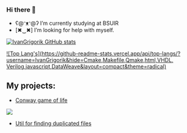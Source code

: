 ### Hi there 👋

- ʕ@ᵔᴥᵔ@ʔ I’m currently studying at BSUIR
- [✖‿✖] I’m looking for help with myself. 

 
[![IvanGrigorik GitHub stats](https://github-readme-stats.vercel.app/api?username=IvanGrigorik&?count_private=true&show_icons=true&theme=radical)](https://github.com/anuraghazra/github-readme-stats)

[![Top Lang's](https://github-readme-stats.vercel.app/api/top-langs/?username=IvanGrigorik&hide=Cmake,Makefile,Qmake,html,VHDL, Verilog,javascript,DataWeave&layout=compact&theme=radical)](https://github.com/anuraghazra/github-readme-stats)
<br>

## My projects:

- [Conway game of life][game] 

 <img src="https://upload.wikimedia.org/wikipedia/commons/f/f2/Game_of_life_animated_glider.gif"/>

- [Util for finding duplicated files][util]

[game]: https://github.com/IvanGrigorik/GameOfLife

[util]: https://github.com/IvanGrigorik/MF/tree/main/SPO_CourseWork/Utility_C
